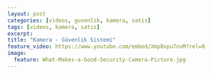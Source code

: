 ```yaml
---
layout: post
categories: [videos, guvenlik, kamera, satis]
tags: [videos, kamera, satıs]
excerpt: 
title: "Kamera - Güvenlik Sistemi"
feature_video: https://www.youtube.com/embed/Xmp8xpu7nuM?rel=0
image:
  feature: What-Makes-a-Good-Security-Camera-Picture.jpg
---
```

